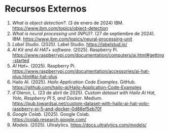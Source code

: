 <!--
# Índice

# Detección de Objetos

# YOLO

Para la presente competencia, en relación a la detección de objetos, se utilizó el modelo YOLOv11. Este modelo es una versión mejorada de YOLOv5 y YOLOv8, que son ampliamente utilizados en la comunidad de visión por computadora.

# NPU


[[1](#custom-dataset)]
-->

# Recursos Externos

1. *What is object detection?*. (3 de enero de 2024) IBM. <a id="object-detection">https://www.ibm.com/topics/object-detection</a>
2. *What is neural processing unit (NPU)?*. (27 de septiembre de 2024). IBM. <a id="npu">https://www.ibm.com/topics/neural-processing-unit</a>
3. *Label Studio*. (2025). Label Studio. <a id="label-studio">https://labelstud.io/</a>
4. *AI Kit and AI HAT+ software*. (2025). Raspberry Pi. <a id="getting-started">https://www.raspberrypi.com/documentation/computers/ai.html#getting-started</a>
5. *AI Hat+*. (2025). Raspberry Pi. <a id="ai-hat-plus">https://www.raspberrypi.com/documentation/accessories/ai-hat-plus.html#ai-hat-plus</a>
6. Hailo AI. (2025). *Hailo Application Code Examples*. GitHub. <a id="hailo-ai-examples">https://github.com/hailo-ai/Hailo-Application-Code-Examples</a>
7. d'Oleron, L. (23 de abril de 2025). *Custom dataset with Hailo AI Hat, Yolo, Raspberry PI 5, and Docker*. Medium. <a id="custom-dataset">https://pub.towardsai.net/custom-dataset-with-hailo-ai-hat-yolo-raspberry-pi-5-and-docker-0d88ef5eb70f</a>
8. *Google Colab*. (2025). Google Colab. <a id="google-colab">https://colab.research.google.com/</a>
9. *Models*. (2025). Ultralytics. <a id="models">https://docs.ultralytics.com/models/</a>
